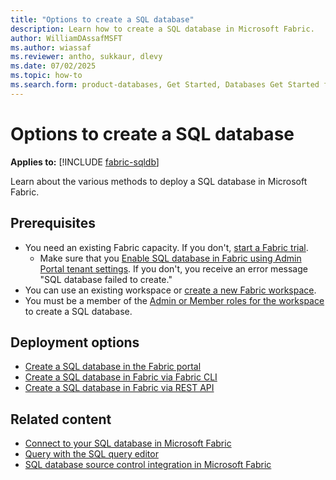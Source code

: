 ```yaml
---
title: "Options to create a SQL database"
description: Learn how to create a SQL database in Microsoft Fabric.
author: WilliamDAssafMSFT
ms.author: wiassaf
ms.reviewer: antho, sukkaur, dlevy
ms.date: 07/02/2025
ms.topic: how-to
ms.search.form: product-databases, Get Started, Databases Get Started for SQL
---
```

# Options to create a SQL database

**Applies to:** [!INCLUDE [fabric-sqldb](../includes/applies-to-version/fabric-sqldb.md)]

Learn about the various methods to deploy a SQL database in Microsoft Fabric. 

## Prerequisites

- You need an existing Fabric capacity. If you don't, [start a Fabric trial](../../fundamentals/fabric-trial.md).
    - Make sure that you [Enable SQL database in Fabric using Admin Portal tenant settings](enable.md). If you don't, you receive an error message "SQL database failed to create."
- You can use an existing workspace or [create a new Fabric workspace](../../fundamentals/workspaces.md).
- You must be a member of the [Admin or Member roles for the workspace](../../fundamentals/give-access-workspaces.md) to create a SQL database.

## Deployment options

- [Create a SQL database in the Fabric portal](create.md)
- [Create a SQL database in Fabric via Fabric CLI](deploy-cli.md)
- [Create a SQL database in Fabric via REST API](deploy-rest-api.md)

## Related content

- [Connect to your SQL database in Microsoft Fabric](connect.md)
- [Query with the SQL query editor](query-editor.md)
- [SQL database source control integration in Microsoft Fabric](source-control.md#add-the-fabric-sql-database-to-source-control)